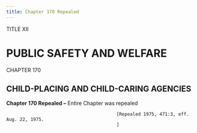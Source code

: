 ```yaml
---
title: Chapter 170 Repealed
---
```


TITLE XII
                                             
PUBLIC SAFETY AND WELFARE
=========================

CHAPTER 170
                                             
CHILD-PLACING AND CHILD-CARING AGENCIES
---------------------------------------

**Chapter 170 Repealed –** Entire Chapter was repealed


                                             [Repealed 1975, 471:3, eff. Aug. 22, 1975.
                                             ]
